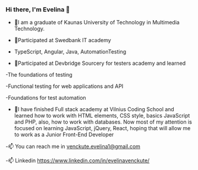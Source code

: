 ### Hi there, I'm Evelina 👋



- 📌I am a graduate of Kaunas University of Technology in Multimedia Technology. 

- 📌Participated at Swedbank IT academy

- TypeScript, Angular, Java, AutomationTesting

- 📌Participated at Devbridge Sourcery for testers academy and learned 

-The foundations of testing

-Functional testing for web applications and API

-Foundations for test automation

- 📌I have finished Full stack academy at Vilnius Coding School and learned how to work with HTML elements, CSS style, basics JavaScript and PHP, also, how to work with databases. Now most of my attention is focused on learning JavaScript, jQuery, React, hoping that will allow me to work as a Junior Front-End Developer

-📫 You can reach me in venckute.evelina1@gmail.com

-📫 Linkedin https://www.linkedin.com/in/evelinavenckute/
